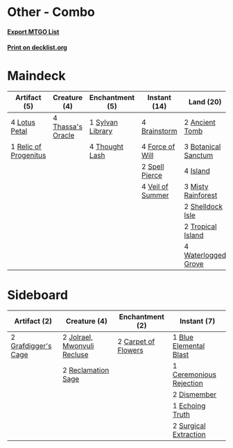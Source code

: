 # Other - Combo

#### [Export MTGO List](../collection/Other%20-%20Combo/Other%20-%20Combo.txt)
#### [Print on decklist.org](http://decklist.org/?deckmain=2%09Ancient%20Tomb%0A3%09Botanical%20Sanctum%0A4%09Brainstorm%0A4%09Force%20of%20Will%0A4%09Island%0A2%09Jace,%20Wielder%20of%20Mysteries%0A4%09Lotus%20Petal%0A3%09Misty%20Rainforest%0A4%09Paradigm%20Shift%0A4%09Ponder%0A2%09Preordain%0A1%09Relic%20of%20Progenitus%0A2%09Shelldock%20Isle%0A2%09Spell%20Pierce%0A1%09Sylvan%20Library%0A4%09Thassa's%20Oracle%0A4%09Thought%20Lash%0A2%09Tropical%20Island%0A4%09Veil%20of%20Summer%0A4%09Waterlogged%20Grove&deckside=1%09Blue%20Elemental%20Blast%0A2%09Carpet%20of%20Flowers%0A1%09Ceremonious%20Rejection%0A2%09Dismember%0A1%09Echoing%20Truth%0A2%09Grafdigger's%20Cage%0A2%09Jolrael,%20Mwonvuli%20Recluse%0A2%09Reclamation%20Sage%0A2%09Surgical%20Extraction)
# Maindeck

|                                          Artifact (5)                                          |                                        Creature (4)                                        |                                     Enchantment (5)                                     |                                       Instant (14)                                        |                                          Land (20)                                           |                                           Planeswalker (2)                                            |                                      Sorcery (10)                                       |
|------------------------------------------------------------------------------------------------|--------------------------------------------------------------------------------------------|-----------------------------------------------------------------------------------------|-------------------------------------------------------------------------------------------|----------------------------------------------------------------------------------------------|-------------------------------------------------------------------------------------------------------|-----------------------------------------------------------------------------------------|
|4 [Lotus Petal](http://gatherer.wizards.com/Pages/Card/Details.aspx?multiverseid=420602)        |4 [Thassa's Oracle](http://gatherer.wizards.com/Pages/Card/Details.aspx?multiverseid=476324)|1 [Sylvan Library](http://gatherer.wizards.com/Pages/Card/Details.aspx?multiverseid=2240)|4 [Brainstorm](http://gatherer.wizards.com/Pages/Card/Details.aspx?multiverseid=3897)      |2 [Ancient Tomb](http://gatherer.wizards.com/Pages/Card/Details.aspx?multiverseid=409567)     |2 [Jace, Wielder of Mysteries](http://gatherer.wizards.com/Pages/Card/Details.aspx?multiverseid=460981)|4 [Paradigm Shift](http://gatherer.wizards.com/Pages/Card/Details.aspx?multiverseid=4492)|
|1 [Relic of Progenitus](http://gatherer.wizards.com/Pages/Card/Details.aspx?multiverseid=174824)|                                                                                            |4 [Thought Lash](http://gatherer.wizards.com/Pages/Card/Details.aspx?multiverseid=3123)  |4 [Force of Will](http://gatherer.wizards.com/Pages/Card/Details.aspx?multiverseid=3107)   |3 [Botanical Sanctum](http://gatherer.wizards.com/Pages/Card/Details.aspx?multiverseid=417817)|                                                                                                       |4 [Ponder](http://gatherer.wizards.com/Pages/Card/Details.aspx?multiverseid=451051)      |
|                                                                                                |                                                                                            |                                                                                         |2 [Spell Pierce](http://gatherer.wizards.com/Pages/Card/Details.aspx?multiverseid=425876)  |4 [Island](http://gatherer.wizards.com/Pages/Card/Details.aspx?multiverseid=439857)           |                                                                                                       |2 [Preordain](http://gatherer.wizards.com/Pages/Card/Details.aspx?multiverseid=405347)   |
|                                                                                                |                                                                                            |                                                                                         |4 [Veil of Summer](http://gatherer.wizards.com/Pages/Card/Details.aspx?multiverseid=466952)|3 [Misty Rainforest](http://gatherer.wizards.com/Pages/Card/Details.aspx?multiverseid=405102) |                                                                                                       |                                                                                         |
|                                                                                                |                                                                                            |                                                                                         |                                                                                           |2 [Shelldock Isle](http://gatherer.wizards.com/Pages/Card/Details.aspx?multiverseid=146178)   |                                                                                                       |                                                                                         |
|                                                                                                |                                                                                            |                                                                                         |                                                                                           |2 [Tropical Island](http://gatherer.wizards.com/Pages/Card/Details.aspx?multiverseid=884)     |                                                                                                       |                                                                                         |
|                                                                                                |                                                                                            |                                                                                         |                                                                                           |4 [Waterlogged Grove](http://gatherer.wizards.com/Pages/Card/Details.aspx?multiverseid=464198)|                                                                                                       |                                                                                         |


# Sideboard

|                                         Artifact (2)                                         |                                             Creature (4)                                             |                                      Enchantment (2)                                       |                                           Instant (7)                                            |
|----------------------------------------------------------------------------------------------|------------------------------------------------------------------------------------------------------|--------------------------------------------------------------------------------------------|--------------------------------------------------------------------------------------------------|
|2 [Grafdigger's Cage](http://gatherer.wizards.com/Pages/Card/Details.aspx?multiverseid=278452)|2 [Jolrael, Mwonvuli Recluse](http://gatherer.wizards.com/Pages/Card/Details.aspx?multiverseid=485514)|2 [Carpet of Flowers](http://gatherer.wizards.com/Pages/Card/Details.aspx?multiverseid=5858)|1 [Blue Elemental Blast](http://gatherer.wizards.com/Pages/Card/Details.aspx?multiverseid=694)    |
|                                                                                              |2 [Reclamation Sage](http://gatherer.wizards.com/Pages/Card/Details.aspx?multiverseid=389651)         |                                                                                            |1 [Ceremonious Rejection](http://gatherer.wizards.com/Pages/Card/Details.aspx?multiverseid=417613)|
|                                                                                              |                                                                                                      |                                                                                            |2 [Dismember](http://gatherer.wizards.com/Pages/Card/Details.aspx?multiverseid=382182)            |
|                                                                                              |                                                                                                      |                                                                                            |1 [Echoing Truth](http://gatherer.wizards.com/Pages/Card/Details.aspx?multiverseid=405212)        |
|                                                                                              |                                                                                                      |                                                                                            |2 [Surgical Extraction](http://gatherer.wizards.com/Pages/Card/Details.aspx?multiverseid=397706)  |

